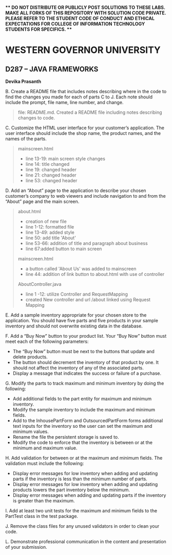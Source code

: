 <strong>** DO NOT DISTRIBUTE OR PUBLICLY POST SOLUTIONS TO THESE LABS. MAKE ALL FORKS OF THIS REPOSITORY WITH SOLUTION CODE PRIVATE. PLEASE REFER TO THE STUDENT CODE OF CONDUCT AND ETHICAL EXPECTATIONS FOR COLLEGE OF INFORMATION TECHNOLOGY STUDENTS FOR SPECIFICS. ** </strong>

# WESTERN GOVERNOR UNIVERSITY 
## D287 – JAVA FRAMEWORKS

<strong>Devika Prasanth</strong>

B.  Create a README file that includes notes describing where in the code to find the changes you made for each of parts C to J. Each note should include the prompt, file name, line number, and change.
>file: README.md. Created a README file including notes describing changes to code. 
>
C.  Customize the HTML user interface for your customer’s application. The user interface should include the shop name, the product names, and the names of the parts.
> mainscreen.html
>- line 13-19: main screen style changes
>- line 14: title changed 
>- line 19: changed header
>- line 21: changed header
>- line 53: changed header
> 
D.  Add an “About” page to the application to describe your chosen customer’s company to web viewers and include navigation to and from the “About” page and the main screen.
>about.html
>- creation of new file
>- line 1-12: formatted file
>- line 13-49: added style 
>- line 50: add title 'About'
>- line 53-66: addition of title and paragraph about business
>- line 67:added button to main screen
>
>mainscreen.html
>- a button called 'About Us' was added to mainscreen
>- line 44: addition of link button to about.html with use of controller
>
>AboutController.java
>- line 1 -12: utilize Controller and RequestMapping
>- created New controller and url /about linked using Request Mapping 


E.  Add a sample inventory appropriate for your chosen store to the application. You should have five parts and five products in your sample inventory and should not overwrite existing data in the database.
>
> 

F.  Add a “Buy Now” button to your product list. Your “Buy Now” button must meet each of the following parameters:
- The “Buy Now” button must be next to the buttons that update and delete products.
- The button should decrement the inventory of that product by one. It should not affect the inventory of any of the associated parts.
- Display a message that indicates the success or failure of a purchase.
>
> 
G.  Modify the parts to track maximum and minimum inventory by doing the following:
- Add additional fields to the part entity for maximum and minimum inventory.
- Modify the sample inventory to include the maximum and minimum fields.
- Add to the InhousePartForm and OutsourcedPartForm forms additional text inputs for the inventory so the user can set the maximum and minimum values.
- Rename the file the persistent storage is saved to.
- Modify the code to enforce that the inventory is between or at the minimum and maximum value.
>
> 
H.  Add validation for between or at the maximum and minimum fields. The validation must include the following:
- Display error messages for low inventory when adding and updating parts if the inventory is less than the minimum number of parts.
- Display error messages for low inventory when adding and updating products lowers the part inventory below the minimum.
- Display error messages when adding and updating parts if the inventory is greater than the maximum.

I.  Add at least two unit tests for the maximum and minimum fields to the PartTest class in the test package.
>
> 
J.  Remove the class files for any unused validators in order to clean your code.
>
> 
L.  Demonstrate professional communication in the content and presentation of your submission.
